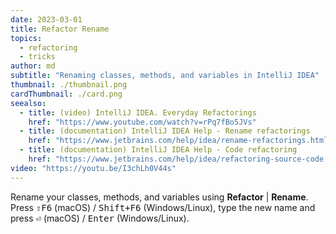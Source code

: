 ```yaml
---
date: 2023-03-01
title: Refactor Rename
topics:
  - refactoring
  - tricks
author: md
subtitle: "Renaming classes, methods, and variables in IntelliJ IDEA"
thumbnail: ./thumbnail.png
cardThumbnail: ./card.png
seealso:
  - title: (video) IntelliJ IDEA. Everyday Refactorings
    href: "https://www.youtube.com/watch?v=rPq7fBo5JVs"
  - title: (documentation) IntelliJ IDEA Help - Rename refactorings
    href: "https://www.jetbrains.com/help/idea/rename-refactorings.html"
  - title: (documentation) IntelliJ IDEA Help - Code refactoring
    href: "https://www.jetbrains.com/help/idea/refactoring-source-code.html"
video: "https://youtu.be/I3chLh0V44s"
---
```


Rename your classes, methods, and variables using **Refactor** | **Rename**. Press <kbd>⇧F6</kbd> (macOS) / <kbd>Shift+F6</kbd> (Windows/Linux), type the new name and press <kbd>⏎</kbd> (macOS) / <kbd>Enter</kbd> (Windows/Linux).
